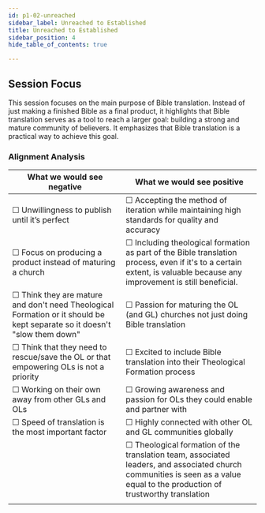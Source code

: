```yaml
---
id: p1-02-unreached
sidebar_label: Unreached to Established
title: Unreached to Established
sidebar_position: 4
hide_table_of_contents: true

---
```


## Session Focus

This session focuses on the main purpose of Bible translation. Instead of just making a finished Bible as a final product, it highlights that Bible translation serves as a tool to reach a larger goal: building a strong and mature community of believers. It emphasizes that Bible translation is a practical way to achieve this goal.

### Alignment Analysis

| **What we would see negative**                                                                                                            | **What we would see positive**                                                                                                                                                                  |
|-------------------------------------------------------------------------------------------------------------------------------------------|-------------------------------------------------------------------------------------------------------------------------------------------------------------------------------------------------|
| &#9744; Unwillingness to publish until it’s perfect                                                                                       | &#9744; Accepting the method of iteration while maintaining high standards for quality and accuracy                                                                                             |
| &#9744; Focus on producing a product instead of maturing a church                                                                         | &#9744; Including theological formation as part of the Bible translation process, even if it's to a certain extent, is valuable because any improvement is still beneficial.                    |
| &#9744; Think they are mature and don't need Theological Formation or it should be kept separate so it doesn't "slow them down"           | &#9744; Passion for maturing the OL (and GL) churches not just doing Bible translation                                                                                                          |
| &#9744; Think that they need to rescue/save the OL or that empowering OLs is not a priority                                               | &#9744; Excited to include Bible translation into their Theological Formation process                                                                                                           |
| &#9744; Working on their own away from other GLs and OLs                                                                                  | &#9744; Growing awareness and passion for OLs they could enable and partner with                                                                                                                |
| &#9744; Speed of translation is the most important factor                                                                                 | &#9744; Highly connected with other OL and GL communities globally                                                                                                                              |
|                                                                                                                                           | &#9744; Theological formation of the translation team, associated leaders, and associated church communities is seen as a value equal to the production of trustworthy translation              |
|                                                                                                                                           |                                                                                                                                                                                                 |